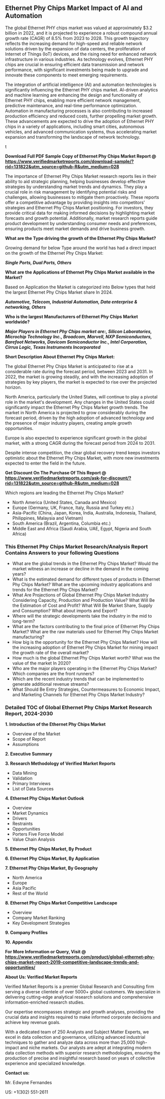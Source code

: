 <h2>Ethernet Phy Chips Market Impact of AI and Automation</h2><p>The global Ethernet PHY chips market was valued at approximately $3.2 billion in 2022, and it is projected to experience a robust compound annual growth rate (CAGR) of 8.5% from 2023 to 2028. This growth trajectory reflects the increasing demand for high-speed and reliable network solutions driven by the expansion of data centers, the proliferation of Internet of Things (IoT) devices, and the rising need for enhanced network infrastructure in various industries. As technology evolves, Ethernet PHY chips are crucial in ensuring efficient data transmission and network performance, with significant investments being made to upgrade and innovate these components to meet emerging requirements.</p><p>The integration of artificial intelligence (AI) and automation technologies is significantly influencing the Ethernet PHY chips market. AI-driven analytics and machine learning are enhancing the design and functionality of Ethernet PHY chips, enabling more efficient network management, predictive maintenance, and real-time performance optimization. Automation in manufacturing processes is also contributing to increased production efficiency and reduced costs, further propelling market growth. These advancements are expected to drive the adoption of Ethernet PHY chips in a variety of applications, including smart cities, autonomous vehicles, and advanced communication systems, thus accelerating market expansion and transforming the landscape of network technology.</p>t</p><p id="" class=""><strong>Download Full PDF Sample Copy of Ethernet Phy Chips Market Report @ <a href="https://www.verifiedmarketreports.com/download-sample/?rid=131822&utm_source=github-R&utm_medium=028" target="_blank">https://www.verifiedmarketreports.com/download-sample/?rid=131822&utm_source=github-R&utm_medium=028</a></strong></p><p>The importance of&nbsp;Ethernet Phy Chips Market research reports lies in their ability to aid strategic planning, helping businesses develop effective strategies by understanding market trends and dynamics. They play a crucial role in risk management by identifying potential risks and challenges, allowing businesses to mitigate them proactively. These reports offer a competitive advantage by providing insights into competitors' strategies and Ethernet Phy Chips Market positioning. For investors, they provide critical data for making informed decisions by highlighting market forecasts and growth potential. Additionally, market research reports guide product development by understanding consumer needs and preferences, ensuring products meet market demands and drive business growth.</p><p><strong>What are the&nbsp;Type driving the growth of the Ethernet Phy Chips Market?</strong></p><p id="" class="">Growing demand for below Type around the world has had a direct impact on the growth of the Ethernet Phy Chips Market:</p><em><strong>Single Ports, Dual Ports, Others</strong></em></p><strong>What are the&nbsp;Applications&nbsp;of Ethernet Phy Chips Market available in the Market?</strong></p><p id="" class="">Based on Application the Market is categorized into Below types that held the largest Ethernet Phy Chips Market share In 2024.</p><em><strong>Automotive, Telecom, Industrial Automation, Data enterprise & networking, Others</strong></em></p><strong>Who is the largest Manufacturers of Ethernet Phy Chips Market worldwide?</strong></p><p><em><strong>Major Players in Ethernet Phy Chips market are:, Silicon Laboratories, Microchip Technology Inc., Broadcom, Marvell, NXP Semiconductors, Barefoot Networks, Davicom Semiconductor Inc., Intel Corporation, Cirrus Logic, Texas Instruments Incorporated</strong></em></p><p id="" class=""><strong>Short Description About Ethernet Phy Chips Market:</strong></p><p>The global Ethernet Phy Chips Market is anticipated to rise at a considerable rate during the forecast period, between 2023 and 2031. In 2022, the market is growing steadily, and with the increasing adoption of strategies by key players, the market is expected to rise over the projected horizon.</p><p>North America, particularly the United States, will continue to play a pivotal role in the market's development. Any changes in the United States could significantly impact the Ethernet Phy Chips Market growth trends. The market in North America is projected to grow considerably during the forecast period, driven by the high adoption of advanced technology and the presence of major industry players, creating ample growth opportunities.</p><p>Europe is also expected to experience significant growth in the global market, with a strong CAGR during the forecast period from 2024 to 2031.</p><p>Despite intense competition, the clear global recovery trend keeps investors optimistic about the Ethernet Phy Chips Market, with more new investments expected to enter the field in the future.</p><p id="" class=""><strong>Get Discount On The Purchase Of This Report @ <a href="https://www.verifiedmarketreports.com/ask-for-discount/?rid=131822&utm_source=github-R&utm_medium=028" target="_blank">https://www.verifiedmarketreports.com/ask-for-discount/?rid=131822&utm_source=github-R&utm_medium=028</a></strong></p>Which regions are leading the Ethernet Phy Chips Market?</p><ul><li>North America (United States, Canada and Mexico)</li><li>Europe (Germany, UK, France, Italy, Russia and Turkey etc.)</li><li>Asia-Pacific (China, Japan, Korea, India, Australia, Indonesia, Thailand, Philippines, Malaysia and Vietnam)</li><li>South America (Brazil, Argentina, Columbia etc.)</li><li>Middle East and Africa (Saudi Arabia, UAE, Egypt, Nigeria and South Africa)</li></ul><h3 id="" class="">This Ethernet Phy Chips Market Research/Analysis Report Contains Answers to your following Questions</h3><ul><li>What are the global trends in the Ethernet Phy Chips Market? Would the market witness an increase or decline in the demand in the coming years?</li><li>What is the estimated demand for different types of products in Ethernet Phy Chips Market? What are the upcoming industry applications and trends for the Ethernet Phy Chips Market?</li><li>What Are Projections of Global Ethernet Phy Chips Market Industry Considering Capacity, Production and Production Value? What Will Be the Estimation of Cost and Profit? What Will Be Market Share, Supply and Consumption? What about imports and Export?</li><li>Where will the strategic developments take the industry in the mid to long-term?</li><li>What are the factors contributing to the final price of Ethernet Phy Chips Market? What are the raw materials used for Ethernet Phy Chips Market manufacturing?</li><li>How big is the opportunity for the Ethernet Phy Chips Market? How will the increasing adoption of Ethernet Phy Chips Market for mining impact the growth rate of the overall market?</li><li>How much is the global Ethernet Phy Chips Market worth? What was the value of the market In 2020?</li><li>Who are the major players operating in the Ethernet Phy Chips Market? Which companies are the front runners?</li><li>Which are the recent industry trends that can be implemented to generate additional revenue streams?</li><li>What Should Be Entry Strategies, Countermeasures to Economic Impact, and Marketing Channels for Ethernet Phy Chips Market Industry?</li></ul><h3 id="" class="">Detailed TOC of Global Ethernet Phy Chips Market Research Report, 2024-2030</h3><p id="" class=""><strong>1. Introduction of the Ethernet Phy Chips Market</strong></p><ul><li>Overview of the Market</li><li>Scope of Report</li><li>Assumptions</li></ul><p id="" class=""><strong>2. Executive Summary</strong></p><p id="" class=""><strong>3. Research Methodology of Verified Market Reports</strong></p><ul><li>Data Mining</li><li>Validation</li><li>Primary Interviews</li><li>List of Data Sources</li></ul><p id="" class=""><strong>4. Ethernet Phy Chips Market Outlook</strong></p><ul><li>Overview</li><li>Market Dynamics</li><li>Drivers</li><li>Restraints</li><li>Opportunities</li><li>Porters Five Force Model</li><li>Value Chain Analysis</li></ul><p id="" class=""><strong>5. Ethernet Phy Chips Market, By Product</strong></p><p id="" class=""><strong>6. Ethernet Phy Chips Market, By Application</strong></p><p id="" class=""><strong>7. Ethernet Phy Chips Market, By Geography</strong></p><ul><li>North America</li><li>Europe</li><li>Asia Pacific</li><li>Rest of the World</li></ul><p id="" class=""><strong>8. Ethernet Phy Chips Market Competitive Landscape</strong></p><ul><li>Overview</li><li>Company Market Ranking</li><li>Key Development Strategies</li></ul><p id="" class=""><strong>9. Company Profiles</strong></p><p id="" class=""><strong>10. Appendix</strong></p><p id="" class=""><strong>For More Information or Query, Visit @ <a href="https://www.verifiedmarketreports.com/product/global-ethernet-phy-chips-market-report-2019-competitive-landscape-trends-and-opportunities/" target="_blank">https://www.verifiedmarketreports.com/product/global-ethernet-phy-chips-market-report-2019-competitive-landscape-trends-and-opportunities/</a></strong></p><p id="" class=""><strong>About Us: Verified Market Reports</strong></p><p id="" class="">Verified Market Reports is a premier Global Research and Consulting firm serving a diverse clientele of over 5000+ global customers. We specialize in delivering cutting-edge analytical research solutions and comprehensive information-enriched research studies.</p><p id="" class="">Our expertise encompasses strategic and growth analyses, providing the crucial data and insights required to make informed corporate decisions and achieve key revenue goals.</p><p id="" class="">With a dedicated team of 250 Analysts and Subject Matter Experts, we excel in data collection and governance, utilizing advanced industrial techniques to gather and analyze data across more than 25,000 high-impact and niche markets. Our analysts are adept at integrating modern data collection methods with superior research methodologies, ensuring the production of precise and insightful research based on years of collective experience and specialized knowledge.</p><p id="" class=""><strong>Contact us:</strong></p><p id="" class="">Mr. Edwyne Fernandes</p><p id="" class="">US: +1(302) 551-2611</p>